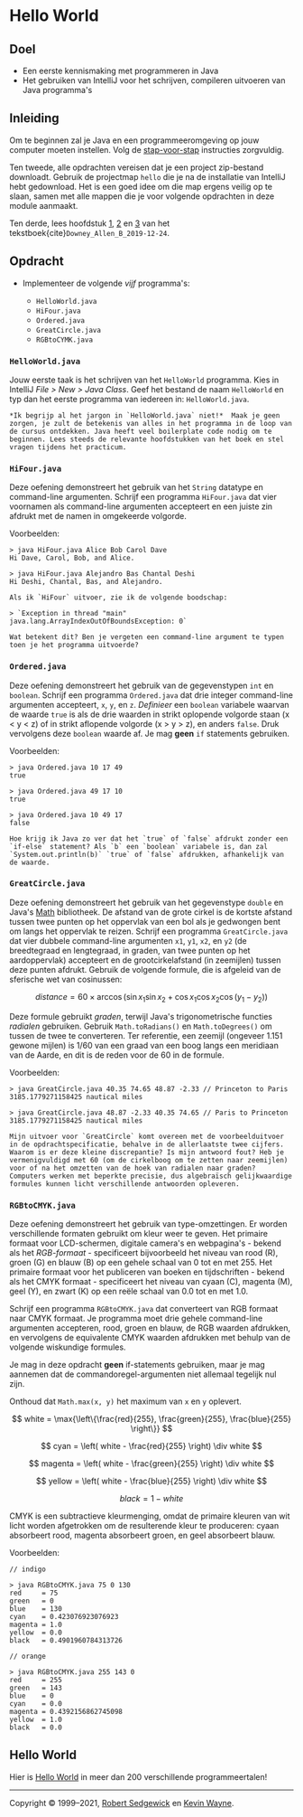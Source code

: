 # Hello World

## Doel

-   Een eerste kennismaking met programmeren in Java
-   Het gebruiken van IntelliJ voor het schrijven, compileren uitvoeren van Java programma's
<!--
-   Het inleveren van jouw werk in GradeScope
-->

## Inleiding

Om te beginnen zal je Java en een programmeeromgeving op jouw computer moeten instellen. Volg de [stap-voor-stap](support/install) instructies zorgvuldig.

Ten tweede, alle opdrachten vereisen dat je een project zip-bestand downloadt. Gebruik de projectmap `hello` die je na de installatie van IntelliJ hebt gedownload. Het is een goed idee om die map ergens veilig op te slaan, samen met alle mappen die je voor volgende opdrachten in deze module aanmaakt.

Ten derde, lees hoofdstuk [1](https://books.trinket.io/thinkjava2/chapter1.html), [2](https://books.trinket.io/thinkjava2/chapter2.html) en [3](https://books.trinket.io/thinkjava2/chapter3.html) van het tekstboek{cite}`Downey_Allen_B_2019-12-24`.

## Opdracht

-   Implementeer de volgende *vijf* programma's:

    *   `HelloWorld.java`
    *   `HiFour.java`
    *   `Ordered.java`
    *   `GreatCircle.java`
    *   `RGBtoCYMK.java`

<!--
-   De volgende twee programma's zijn **optionele** uitdagingen:
    *   `DeluxeOrdered.java`
    *   `DeluxeRGBtoCYMK.java`
-->

### `HelloWorld.java`

Jouw eerste taak is het schrijven van het `HelloWorld` programma. Kies in IntelliJ *File > New > Java Class*. Geef het bestand de naam `HelloWorld` en typ dan het eerste programma van iedereen in: `HelloWorld.java`.

<!--
![](images/image7.png)
-->

```{note}
*Ik begrijp al het jargon in `HelloWorld.java` niet!*  Maak je geen zorgen, je zult de betekenis van alles in het programma in de loop van de cursus ontdekken. Java heeft veel boilerplate code nodig om te beginnen. Lees steeds de relevante hoofdstukken van het boek en stel vragen tijdens het practicum.
```

### `HiFour.java`

Deze oefening demonstreert het gebruik van het `String` datatype en command-line argumenten. Schrijf een programma `HiFour.java` dat vier voornamen als command-line argumenten accepteert en een juiste zin afdrukt met de namen in omgekeerde volgorde.

Voorbeelden:

```console
> java HiFour.java Alice Bob Carol Dave
Hi Dave, Carol, Bob, and Alice.

> java HiFour.java Alejandro Bas Chantal Deshi
Hi Deshi, Chantal, Bas, and Alejandro.
```

```{attention}
Als ik `HiFour` uitvoer, zie ik de volgende boodschap:

> `Exception in thread "main" java.lang.ArrayIndexOutOfBoundsException: 0`

Wat betekent dit? Ben je vergeten een command-line argument te typen toen je het programma uitvoerde?
```

### `Ordered.java`

Deze oefening demonstreert het gebruik van de gegevenstypen `int` en `boolean`. Schrijf een programma `Ordered.java` dat drie integer command-line argumenten accepteert, `x`, `y`, en `z`. _Definieer_ een `boolean` variabele waarvan de waarde `true` is als de drie waarden in strikt oplopende volgorde staan (x < y < z) of in strikt aflopende volgorde (x > y > z), en anders `false`. Druk vervolgens deze `boolean` waarde af. Je mag **geen** `if` statements gebruiken.

Voorbeelden:

```console
> java Ordered.java 10 17 49
true

> java Ordered.java 49 17 10
true

> java Ordered.java 10 49 17
false
```

```{info}
Hoe krijg ik Java zo ver dat het `true` of `false` afdrukt zonder een `if-else` statement? Als `b` een `boolean` variabele is, dan zal `System.out.println(b)` `true` of `false` afdrukken, afhankelijk van de waarde.
```

<!--
### `DeluxeOrdered.java`

Dit is een **optionele** opgave.

Dit programma, `DeluxeOrdered.java`, voert dezelfde operatie uit als `Ordered.java`. Het accepteert drie `int` command-line argumenten, `x`, `y`, en `z`, en drukt `true` af als de drie waarden ofwel in strikt oplopende volgorde staan (x < y < z) of in strikt aflopende volgorde (x > y > z) en `false` anders. De **uitdaging** is om `DeluxeOrdered.java` te implementeren **zonder** gebruik te maken van de vier vergelijkingsoperatoren `<`, `<=`, `>`, `>=` en `if` statements.

-->

### `GreatCircle.java`

Deze oefening demonstreert het gebruik van het gegevenstype `double` en Java's [Math](https://docs.oracle.com/en/java/javase/11/docs/api/java.base/java/lang/Math.html) bibliotheek. De afstand van de grote cirkel is de kortste afstand tussen twee punten op het oppervlak van een bol als je gedwongen bent om langs het oppervlak te reizen. Schrijf een programma `GreatCircle.java` dat vier dubbele command-line argumenten `x1`, `y1`, `x2`, en `y2` (de breedtegraad en lengtegraad, in graden, van twee punten op het aardoppervlak) accepteert en de grootcirkelafstand (in zeemijlen) tussen deze punten afdrukt. Gebruik de volgende formule, die is afgeleid van de sferische wet van cosinussen:

$$
distance = 60 \times \arccos{(\sin{x_1} \sin{x_2} + \cos{x_1} \cos{x_2} \cos{(y_1 - y_2}))}
$$

<!--
![](images/image1.png)
-->

Deze formule gebruikt *graden*, terwijl Java's trigonometrische functies *radialen* gebruiken. Gebruik `Math.toRadians()` en `Math.toDegrees()` om tussen de twee te converteren. Ter referentie, een zeemijl (ongeveer 1.151 gewone mijlen) is 1/60 van een graad van een boog langs een meridiaan van de Aarde, en dit is de reden voor de 60 in de formule.

Voorbeelden:

```console
> java GreatCircle.java 40.35 74.65 48.87 -2.33 // Princeton to Paris
3185.1779271158425 nautical miles

> java GreatCircle.java 48.87 -2.33 40.35 74.65 // Paris to Princeton
3185.1779271158425 nautical miles
```

```{attention}
Mijn uitvoer voor `GreatCircle` komt overeen met de voorbeelduitvoer in de opdrachtspecificatie, behalve in de allerlaatste twee cijfers. Waarom is er deze kleine discrepantie? Is mijn antwoord fout? Heb je vermenigvuldigd met 60 (om de cirkelboog om te zetten naar zeemijlen) voor of na het omzetten van de hoek van radialen naar graden? Computers werken met beperkte precisie, dus algebraïsch gelijkwaardige formules kunnen licht verschillende antwoorden opleveren.
```

### `RGBtoCMYK.java`

Deze oefening demonstreert het gebruik van type-omzettingen. Er worden verschillende formaten gebruikt om kleur weer te geven. Het primaire formaat voor LCD-schermen, digitale camera's en webpagina's - bekend als het *RGB-formaat* - specificeert bijvoorbeeld het niveau van rood (R), groen (G) en blauw (B) op een gehele schaal van 0 tot en met 255. Het primaire formaat voor het publiceren van boeken en tijdschriften - bekend als het CMYK formaat - specificeert het niveau van cyaan (C), magenta (M), geel (Y), en zwart (K) op een reële schaal van 0.0 tot en met 1.0.

Schrijf een programma `RGBtoCMYK.java` dat converteert van RGB formaat naar CMYK formaat. Je programma moet drie gehele command-line argumenten accepteren, rood, groen en blauw, de RGB waarden afdrukken, en vervolgens de equivalente CMYK waarden afdrukken met behulp van de volgende wiskundige formules.

Je mag in deze opdracht **geen** if-statements gebruiken, maar je mag aannemen dat de commandoregel-argumenten niet allemaal tegelijk nul zijn.

Onthoud dat `Math.max(x, y)` het maximum van `x` en `y` oplevert.

$$
white = \max{\left\{\frac{red}{255}, \frac{green}{255}, \frac{blue}{255}  \right\}}
$$

$$
cyan = \left( white - \frac{red}{255} \right) \div white
$$

$$
magenta = \left( white - \frac{green}{255} \right) \div white
$$

$$
yellow = \left( white - \frac{blue}{255} \right) \div white
$$

$$
black = 1 - white
$$

CMYK is een subtractieve kleurmenging, omdat de primaire kleuren van wit licht worden afgetrokken om de resulterende kleur te produceren: cyaan absorbeert rood, magenta absorbeert groen, en geel absorbeert blauw.

Voorbeelden:

```console
// indigo

> java RGBtoCMYK.java 75 0 130
red     = 75
green   = 0
blue    = 130
cyan    = 0.423076923076923
magenta = 1.0
yellow  = 0.0
black   = 0.4901960784313726

// orange

> java RGBtoCMYK.java 255 143 0
red     = 255
green   = 143
blue    = 0
cyan    = 0.0
magenta = 0.4392156862745098
yellow  = 1.0
black   = 0.0
```
<!--
### `DeluxeRGBtoCMYK.java`

Dit is een **optionele** opgave.

Dit programma, `DeluxeRGBtoCMYK.java`, voert dezelfde bewerking uit als `RGBtoCMYK.java`, het converteert RGB waarden naar CMYK waarden. De **uitdaging** is om `RGBtoCMYK.java` te implementeren **zonder** gebruik te maken van `Math.max`, `Math.min`, of `if` statements.
-->

## Hello World

Hier is [Hello World](http://helloworldcollection.de) in meer dan 200 verschillende  programmeertalen!

---

Copyright © 1999–2021, [Robert Sedgewick](http://www.cs.princeton.edu/~rs/) en [Kevin Wayne](http://www.cs.princeton.edu/~wayne).
